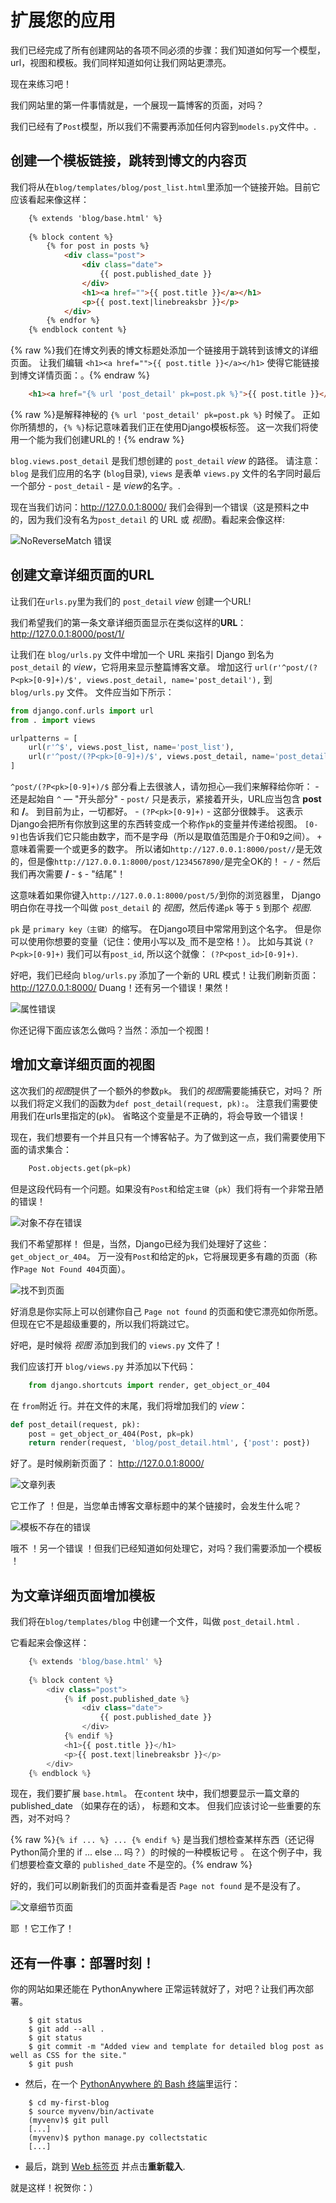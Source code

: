 # 扩展您的应用

我们已经完成了所有创建网站的各项不同必须的步骤：我们知道如何写一个模型，url，视图和模板。我们同样知道如何让我们网站更漂亮。

现在来练习吧！

我们网站里的第一件事情就是，一个展现一篇博客的页面，对吗？

我们已经有了`Post`模型，所以我们不需要再添加任何内容到`models.py`文件中。.

## 创建一个模板链接，跳转到博文的内容页

我们将从在`blog/templates/blog/post_list.html`里添加一个链接开始。目前它应该看起来像这样：

```html
    {% extends 'blog/base.html' %}
    
    {% block content %}
        {% for post in posts %}
            <div class="post">
                <div class="date">
                    {{ post.published_date }}
                </div>
                <h1><a href="">{{ post.title }}</a></h1>
                <p>{{ post.text|linebreaksbr }}</p>
            </div>
        {% endfor %}
    {% endblock content %}
```
    
    

{% raw %}我们在博文列表的博文标题处添加一个链接用于跳转到该博文的详细页面。 让我们编辑 `<h1><a href="">{{ post.title }}</a></h1>` 使得它能链接到博文详情页面：。{% endraw %}

```html
    <h1><a href="{% url 'post_detail' pk=post.pk %}">{{ post.title }}</a></h1>
```
    

{% raw %}是解释神秘的 `{% url 'post_detail' pk=post.pk %}` 时候了。 正如你所猜想的，`{% %}`标记意味着我们正在使用Django模板标签。 这一次我们将使用一个能为我们创建URL的！{% endraw %}

`blog.views.post_detail` 是我们想创建的 `post_detail` *view* 的路径。 请注意：`blog` 是我们应用的名字 (`blog`目录), `views` 是表单 `views.py` 文件的名字同时最后一个部分 - `post_detail` - 是 *view*的名字。.

现在当我们访问：http://127.0.0.1:8000/ 我们会得到一个错误（这是预料之中的，因为我们没有名为`post_detail` 的 URL 或 *视图*)。看起来会像这样:

![NoReverseMatch 错误][1]

 [1]: images/no_reverse_match2.png

## 创建文章详细页面的URL

让我们在`urls.py`里为我们的 `post_detail` *view* 创建一个URL!

我们希望我们的第一条文章详细页面显示在类似这样的**URL**： http://127.0.0.1:8000/post/1/

让我们在 `blog/urls.py` 文件中增加一个 URL 来指引 Django 到名为 `post_detail` 的 *view*，它将用来显示整篇博客文章。 增加这行 `url(r'^post/(?P<pk>[0-9]+)/$', views.post_detail, name='post_detail'),` 到 `blog/urls.py` 文件。 文件应当如下所示：

```python
from django.conf.urls import url
from . import views

urlpatterns = [
    url(r'^$', views.post_list, name='post_list'),
    url(r'^post/(?P<pk>[0-9]+)/$', views.post_detail, name='post_detail'),
]
```
    

`^post/(?P<pk>[0-9]+)/$` 部分看上去很骇人，请勿担心—我们来解释给你听： - 还是起始自 `^` — "开头部分" - `post/` 只是表示，紧接着开头，URL应当包含 **post** 和 **/**。 到目前为止，一切都好。 - `(?P<pk>[0-9]+)` - 这部分很棘手。 这表示Django会把所有你放到这里的东西转变成一个称作`pk`的变量并传递给视图。 `[0-9]`也告诉我们它只能由数字，而不是字母（所以是取值范围是介于0和9之间）。 `+` 意味着需要一个或更多的数字。 所以诸如`http://127.0.0.1:8000/post//`是无效的，但是像`http://127.0.0.1:8000/post/1234567890/`是完全OK的！ - `/` - 然后我们再次需要 **/** - `$` - "结尾"！

这意味着如果你键入`http://127.0.0.1:8000/post/5/`到你的浏览器里， Django 明白你在寻找一个叫做 `post_detail` 的 *视图*，然后传递`pk` 等于 `5` 到那个 *视图*.

`pk` 是 `primary key（主键）`的缩写。 在Django项目中常常用到这个名字。 但是你可以使用你想要的变量（记住：使用小写以及`_`而不是空格！）。 比如与其说 `(?P<pk>[0-9]+)` 我们可以有`post_id`, 所以这个就像： `(?P<post_id>[0-9]+)`.

好吧，我们已经向 `blog/urls.py` 添加了一个新的 URL 模式！让我们刷新页面： http://127.0.0.1:8000/ Duang！还有另一个错误！果然！

![属性错误][2]

 [2]: images/attribute_error2.png

你还记得下面应该怎么做吗？当然：添加一个视图！

## 增加文章详细页面的视图

这次我们的*视图*提供了一个额外的参数`pk`。 我们的*视图*需要能捕获它，对吗？ 所以我们将定义我们的函数为`def post_detail(request, pk):`。 注意我们需要使用我们在urls里指定的(`pk`)。 省略这个变量是不正确的，将会导致一个错误！

现在，我们想要有一个并且只有一个博客帖子。为了做到这一点，我们需要使用下面的请求集合：

```python
    Post.objects.get(pk=pk)
```
    

但是这段代码有一个问题。如果没有`Post`和给定`主键`（`pk`）我们将有一个非常丑陋的错误！

![对象不存在错误][3]

 [3]: images/does_not_exist2.png

我们不希望那样！ 但是，当然，Django已经为我们处理好了这些：`get_object_or_404`。 万一没有`Post`和给定的`pk`，它将展现更多有趣的页面（称作`Page Not Found 404`页面）。

![找不到页面][4]

 [4]: images/404_2.png

好消息是你实际上可以创建你自己 `Page not found` 的页面和使它漂亮如你所愿。但现在它不是超级重要的，所以我们将跳过它。

好吧，是时候将 *视图* 添加到我们的 `views.py` 文件了！

我们应该打开 `blog/views.py` 并添加以下代码：

```python
    from django.shortcuts import render, get_object_or_404
```
    

在 `from`附近 行。并在文件的末尾，我们将增加我们的 *view*：

```python
def post_detail(request, pk):
    post = get_object_or_404(Post, pk=pk)
    return render(request, 'blog/post_detail.html', {'post': post})
```
    

好了。是时候刷新页面了： http://127.0.0.1:8000/

![文章列表][5]

 [5]: images/post_list2.png

它工作了 ！但是，当您单击博客文章标题中的某个链接时，会发生什么呢？

![模板不存在的错误][6]

 [6]: images/template_does_not_exist2.png

哦不 ！另一个错误 ！但我们已经知道如何处理它，对吗？我们需要添加一个模板 ！

## 为文章详细页面增加模板

我们将在`blog/templates/blog` 中创建一个文件，叫做 `post_detail.html` .

它看起来会像这样：

```python
    {% extends 'blog/base.html' %}
    
    {% block content %}
        <div class="post">
            {% if post.published_date %}
                <div class="date">
                    {{ post.published_date }}
                </div>
            {% endif %}
            <h1>{{ post.title }}</h1>
            <p>{{ post.text|linebreaksbr }}</p>
        </div>
    {% endblock %}
```
    

现在，我们要扩展 `base.html`。 在`content` 块中，我们想要显示一篇文章的published_date （如果存在的话）， 标题和文本。 但我们应该讨论一些重要的东西，对不对吗？

{% raw %}`{% if ... %} ... {% endif %}` 是当我们想检查某样东西（还记得Python简介里的 if ... else ... 吗？）的时候的一种模板记号 。 在这个例子中，我们想要检查文章的 `published_date` 不是空的。{% endraw %}

好的，我们可以刷新我们的页面并查看是否 `Page not found` 是不是没有了。

![文章细节页面][7]

 [7]: images/post_detail2.png

耶 ！它工作了！

## 还有一件事：部署时刻！

你的网站如果还能在 PythonAnywhere 正常运转就好了，对吧？让我们再次部署。

```
    $ git status
    $ git add --all .
    $ git status
    $ git commit -m "Added view and template for detailed blog post as well as CSS for the site."
    $ git push
```
    

*   然后，在一个 [PythonAnywhere 的 Bash 终端][8]里运行：

 [8]: https://www.pythonanywhere.com/consoles/

```
    $ cd my-first-blog
    $ source myvenv/bin/activate
    (myvenv)$ git pull
    [...]
    (myvenv)$ python manage.py collectstatic
    [...]
```
    

*   最后，跳到 [Web 标签页][9] 并点击**重新载入**.

 [9]: https://www.pythonanywhere.com/web_app_setup/

就是这样！祝贺你：）
